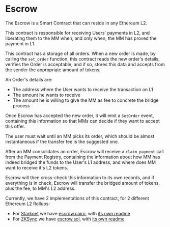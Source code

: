 # Escrow

The Escrow is a Smart Contract that can reside in any Ethereum L2.

This contract is responsible for receiving Users' payments in L2, and liberating them 
to the MM when, and only when, the MM has proved the payment in L1.

This contract has a storage of all orders. When a new order is made, by calling the 
`set_order` function, this contract reads the new order's details, verifies the Order 
is acceptable, and if so, stores this data and accepts from the sender the 
appropriate amount of tokens. 

An Order's details are:
- The address where the User wants to receive the transaction on L1
- The amount he wants to receive
- The amount he is willing to give the MM as fee to concrete the bridge process

Once Escrow has accepted the new order, it will emit a `SetOrder` event, containing 
this information so that MMs can decide if they want to accept this offer.

The user must wait until an MM picks its order, which should be almost instantaneous 
if the transfer fee is the suggested one.

After an MM consolidates an order, Escrow will receive a `claim_payment` call from the Payment Registry, containing the information about how MM has indeed bridged the funds 
to the User's L1 address, and where does MM want to receive it's L2 tokens.

Escrow will then cross-check this information to its own records, and if everything is in 
check, Escrow will transfer the bridged amount of tokens, plus the fee, to MM's L2 
address.

Currently, we have 2 implementations of this contract, for 2 different Ethereum L2 Rollups:
- For [Starknet](https://www.starknet.io/en) we have [escrow.cairo](../../../contracts/starknet/src/escrow.cairo), with [its own readme](./Starknet.md)
- For [ZKSync](https://zksync.io/) we have [escrow.sol](../../../contracts/zksync/contracts/escrow.sol), with [its own readme](./ZKSync.md)
